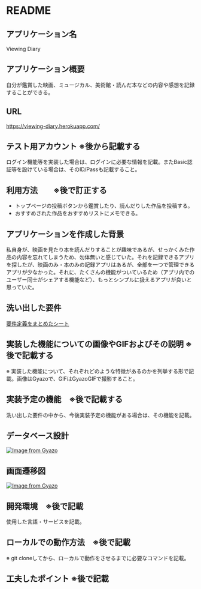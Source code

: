 # README

## アプリケーション名
Viewing Diary

## アプリケーション概要
自分が鑑賞した映画、ミュージカル、美術館・読んだ本などの内容や感想を記録することができる。

## URL
https://viewing-diary.herokuapp.com/

## テスト用アカウント ※後から記載する
ログイン機能等を実装した場合は、ログインに必要な情報を記載。またBasic認証等を設けている場合は、そのID/Passも記載すること。

## 利用方法　　※後で訂正する
* トップページの投稿ボタンから鑑賞したり、読んだりした作品を投稿する。
* おすすめされた作品をおすすめリストにメモできる。

## アプリケーションを作成した背景
私自身が、映画を見たり本を読んだりすることが趣味であるが、せっかくみた作品の内容を忘れてしまうため、勿体無いと感じていた。それを記録できるアプリを探したが、映画のみ・本のみの記録アプリはあるが、全部を一つで管理できるアプリが少なかった。それに、たくさんの機能がついているため（アプリ内でのユーザー同士がシェアする機能など）、もっとシンプルに扱えるアプリが良いと思っていた。

## 洗い出した要件
[要件定義をまとめたシート](https://docs.google.com/spreadsheets/d/1oAsrCfc5SafZV1x2eWmxeaelYuuJp70ixFnayt3zNPU/edit?usp=sharing)

## 実装した機能についての画像やGIFおよびその説明 ※後で記載する
※	実装した機能について、それぞれどのような特徴があるのかを列挙する形で記載。画像はGyazoで、GIFはGyazoGIFで撮影すること。

## 実装予定の機能　※後で記載する
洗い出した要件の中から、今後実装予定の機能がある場合は、その機能を記載。

## データベース設計　
[![Image from Gyazo](https://i.gyazo.com/45bae6e799c3d62fd1b10c92b861fb12.png)](https://gyazo.com/45bae6e799c3d62fd1b10c92b861fb12)
## 画面遷移図　
[![Image from Gyazo](https://i.gyazo.com/87006dc078f186bedf8ebcf5ef820267.png)](https://gyazo.com/87006dc078f186bedf8ebcf5ef820267)

## 開発環境　※後で記載
使用した言語・サービスを記載。

## ローカルでの動作方法　※後で記載
※	git cloneしてから、ローカルで動作をさせるまでに必要なコマンドを記載。

## 工夫したポイント ※後で記載
